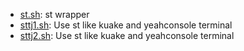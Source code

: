 * [st.sh](https://gist.github.com/01aeb21b7deed572e2f9#file-st-sh): st wrapper
* [sttj1.sh](https://gist.github.com/01aeb21b7deed572e2f9#file-sttj1-sh): Use st like kuake and yeahconsole terminal
* [sttj2.sh](https://gist.github.com/01aeb21b7deed572e2f9#file-sttj2-sh): Use st like kuake and yeahconsole terminal
